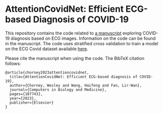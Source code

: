 # AttentionCovidNet: Efficient ECG-based Diagnosis of COVID-19

This repository contains the code related to [a manuscript](https://www.sciencedirect.com/science/article/pii/S0010482523012088) exploring COVID-19 diagnosis based on ECG images. Information on the code can be found in the manuscript.  The code uses stratified cross validation to train a model on the ECG Covid dataset available [here](https://data.mendeley.com/datasets/gwbz3fsgp8/1).

Please cite the manuscript when using the code. The BibTeX citation follows:

```
@article{chorney2023attentioncovidnet,
  title={AttentionCovidNet: Efficient ECG-based diagnosis of COVID-19},
  author={Chorney, Wesley and Wang, Haifeng and Fan, Lir-Wan},
  journal={Computers in Biology and Medicine},
  pages={107743},
  year={2023},
  publisher={Elsevier}
}
```

